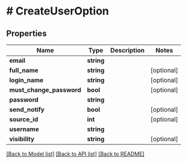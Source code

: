 # # CreateUserOption

## Properties

Name | Type | Description | Notes
------------ | ------------- | ------------- | -------------
**email** | **string** |  |
**full_name** | **string** |  | [optional]
**login_name** | **string** |  | [optional]
**must_change_password** | **bool** |  | [optional]
**password** | **string** |  |
**send_notify** | **bool** |  | [optional]
**source_id** | **int** |  | [optional]
**username** | **string** |  |
**visibility** | **string** |  | [optional]

[[Back to Model list]](../../README.md#models) [[Back to API list]](../../README.md#endpoints) [[Back to README]](../../README.md)
